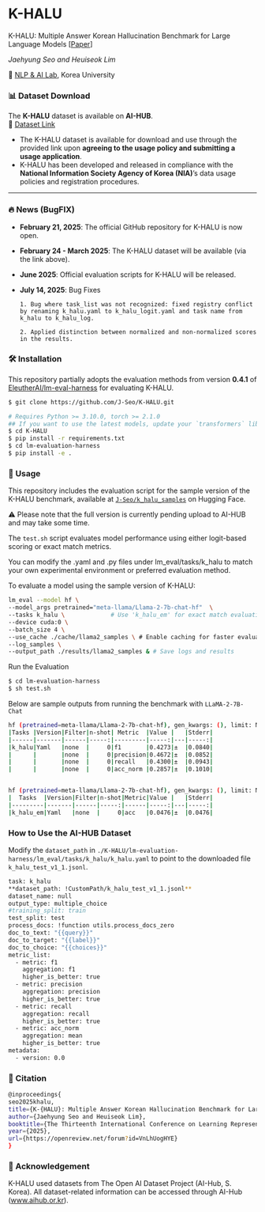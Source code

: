 # K-HALU
K-HALU: Multiple Answer Korean Hallucination Benchmark for Large Language Models [[Paper](https://openreview.net/forum?id=VnLhUogHYE)]

*Jaehyung Seo and Heuiseok Lim* 

🏫 [NLP & AI Lab](https://nlp.korea.ac.kr/), Korea University

### 📊 Dataset Download

The **K-HALU** dataset is available on **AI-HUB**.  
🔗 [Dataset Link](https://www.aihub.or.kr/aihubdata/data/view.do?currMenu=120&topMenu=100&aihubDataSe=extrldata&dataSetSn=71872)

- The K-HALU dataset is available for download and use through the provided link upon **agreeing to the usage policy and submitting a usage application**.
- K-HALU has been developed and released in compliance with the **National Information Society Agency of Korea (NIA)**’s data usage policies and registration procedures.

---

### 🔥 News (BugFIX)

- **February 21, 2025**: The official GitHub repository for K-HALU is now open.  
- **February 24 - March 2025**: The K-HALU dataset will be available (via the link above).  
- **June 2025**: Official evaluation scripts for K-HALU will be released.
- **July 14, 2025**: Bug Fixes
  
  `1. Bug where task_list was not recognized: fixed registry conflict by renaming k_halu.yaml to k_halu_logit.yaml and task name from k_halu to k_halu_log.`
  
  `2. Applied distinction between normalized and non-normalized scores in the results.`
  
### 🛠️ Installation

This repository partially adopts the evaluation methods from version **0.4.1** of [EleutherAI/lm-eval-harness](https://github.com/EleutherAI/lm-evaluation-harness/tree/v0.3.0) for evaluating K-HALU.

```bash
$ git clone https://github.com/J-Seo/K-HALU.git
```

```bash
# Requires Python >= 3.10.0, torch >= 2.1.0
## If you want to use the latest models, update your `transformers` library to the latest version.
$ cd K-HALU
$ pip install -r requirements.txt
$ cd lm-evaluation-harness
$ pip install -e .
```

### 🚀 Usage

This repository includes the evaluation script for the sample version of the K-HALU benchmark, available at [`J-Seo/k_halu_samples`](https://huggingface.co/datasets/J-Seo/k_halu_samples) on Hugging Face.

⚠️ Please note that the full version is currently pending upload to AI-HUB and may take some time.

The `test.sh` script evaluates model performance using either logit-based scoring or exact match metrics.

You can modify the .yaml and .py files under lm_eval/tasks/k_halu to match your own experimental environment or preferred evaluation method.

To evaluate a model using the sample version of K-HALU:
```bash
lm_eval --model hf \
--model_args pretrained="meta-llama/Llama-2-7b-chat-hf"  \
--tasks k_halu \             # Use 'k_halu_em' for exact match evaluation
--device cuda:0 \
--batch_size 4 \
--use_cache ./cache/llama2_samples \ # Enable caching for faster evaluation
--log_samples \
--output_path ./results/llama2_samples & # Save logs and results
```

Run the Evaluation
```bash
$ cd lm-evaluation-harness
$ sh test.sh
```

Below are sample outputs from running the benchmark with `LLaMA-2-7B-Chat`


```bash
hf (pretrained=meta-llama/Llama-2-7b-chat-hf), gen_kwargs: (), limit: None, num_fewshot: None, batch_size: 4
|Tasks |Version|Filter|n-shot| Metric  |Value |   |Stderr|
|------|-------|------|-----:|---------|-----:|---|-----:|
|k_halu|Yaml   |none  |     0|f1       |0.4273|±  |0.0840|
|      |       |none  |     0|precision|0.4672|±  |0.0852|
|      |       |none  |     0|recall   |0.4300|±  |0.0943|
|      |       |none  |     0|acc_norm |0.2857|±  |0.1010|


hf (pretrained=meta-llama/Llama-2-7b-chat-hf), gen_kwargs: (), limit: None, num_fewshot: None, batch_size: 4
|  Tasks  |Version|Filter|n-shot|Metric|Value |   |Stderr|
|---------|-------|------|-----:|------|-----:|---|-----:|
|k_halu_em|Yaml   |none  |     0|acc   |0.0476|±  |0.0476|
```

### How to Use the AI-HUB Dataset

Modify the `dataset_path` in `./K-HALU/lm-evaluation-harness/lm_eval/tasks/k_halu/k_halu.yaml` 
to point to the downloaded file `k_halu_test_v1_1.jsonl`.

```bash
task: k_halu
**dataset_path: !CustomPath/k_halu_test_v1_1.jsonl**
dataset_name: null
output_type: multiple_choice
#training_split: train
test_split: test
process_docs: !function utils.process_docs_zero
doc_to_text: "{{query}}"
doc_to_target: "{{label}}"
doc_to_choice: "{{choices}}"
metric_list:
  - metric: f1
    aggregation: f1
    higher_is_better: true
  - metric: precision
    aggregation: precision
    higher_is_better: true
  - metric: recall
    aggregation: recall
    higher_is_better: true
  - metric: acc_norm
    aggregation: mean
    higher_is_better: true
metadata:
  - version: 0.0

```

### 📖 Citation

```bash
@inproceedings{
seo2025khalu,
title={K-{HALU}: Multiple Answer Korean Hallucination Benchmark for Large Language Models},
author={Jaehyung Seo and Heuiseok Lim},
booktitle={The Thirteenth International Conference on Learning Representations},
year={2025},
url={https://openreview.net/forum?id=VnLhUogHYE}
}
```

### 🙏 Acknowledgement
K-HALU used datasets from The Open AI Dataset Project (AI-Hub, S. Korea). All dataset-related information can be accessed through AI-Hub (www.aihub.or.kr).

